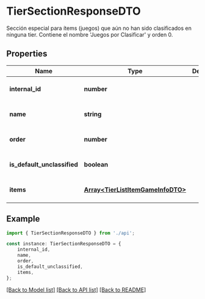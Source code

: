 # TierSectionResponseDTO

Sección especial para ítems (juegos) que aún no han sido clasificados en ninguna tier. Contiene el nombre \'Juegos por Clasificar\' y orden 0.

## Properties

Name | Type | Description | Notes
------------ | ------------- | ------------- | -------------
**internal_id** | **number** |  | [optional] [default to undefined]
**name** | **string** |  | [optional] [default to undefined]
**order** | **number** |  | [optional] [default to undefined]
**is_default_unclassified** | **boolean** |  | [optional] [default to undefined]
**items** | [**Array&lt;TierListItemGameInfoDTO&gt;**](TierListItemGameInfoDTO.md) |  | [optional] [default to undefined]

## Example

```typescript
import { TierSectionResponseDTO } from './api';

const instance: TierSectionResponseDTO = {
    internal_id,
    name,
    order,
    is_default_unclassified,
    items,
};
```

[[Back to Model list]](../README.md#documentation-for-models) [[Back to API list]](../README.md#documentation-for-api-endpoints) [[Back to README]](../README.md)
